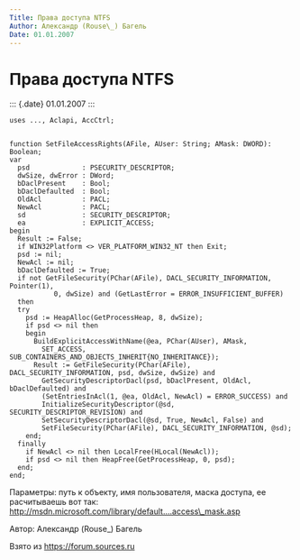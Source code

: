 ```yaml
---
Title: Права доступа NTFS
Author: Александр (Rouse\_) Багель
Date: 01.01.2007
---
```



Права доступа NTFS
==================

::: {.date}
01.01.2007
:::

    uses ..., Aclapi, AccCtrl;
     
     
    function SetFileAccessRights(AFile, AUser: String; AMask: DWORD): Boolean;
    var
      psd             : PSECURITY_DESCRIPTOR;
      dwSize, dwError : DWord;
      bDaclPresent    : Bool;
      bDaclDefaulted  : Bool;
      OldAcl          : PACL;
      NewAcl          : PACL;
      sd              : SECURITY_DESCRIPTOR;
      ea              : EXPLICIT_ACCESS;
    begin
      Result := False;
      if WIN32Platform <> VER_PLATFORM_WIN32_NT then Exit;
      psd := nil;
      NewAcl := nil;
      bDaclDefaulted := True;
      if not GetFileSecurity(PChar(AFile), DACL_SECURITY_INFORMATION, Pointer(1),
               0, dwSize) and (GetLastError = ERROR_INSUFFICIENT_BUFFER) 
      then 
      try
        psd := HeapAlloc(GetProcessHeap, 8, dwSize);
        if psd <> nil then 
        begin
          BuildExplicitAccessWithName(@ea, PChar(AUser), AMask,
            SET_ACCESS, SUB_CONTAINERS_AND_OBJECTS_INHERIT{NO_INHERITANCE});
          Result := GetFileSecurity(PChar(AFile), DACL_SECURITY_INFORMATION, psd, dwSize, dwSize) and
            GetSecurityDescriptorDacl(psd, bDaclPresent, OldAcl, bDaclDefaulted) and
            (SetEntriesInAcl(1, @ea, OldAcl, NewAcl) = ERROR_SUCCESS) and
            InitializeSecurityDescriptor(@sd, SECURITY_DESCRIPTOR_REVISION) and
            SetSecurityDescriptorDacl(@sd, True, NewAcl, False) and
            SetFileSecurity(PChar(AFile), DACL_SECURITY_INFORMATION, @sd);
        end;
      finally  
        if NewAcl <> nil then LocalFree(HLocal(NewAcl));
        if psd <> nil then HeapFree(GetProcessHeap, 0, psd);    
      end;
    end;




Параметры: путь к объекту, имя пользователя, маска доступа, ее
расчитываешь вот так:
http://msdn.microsoft.com/library/default....access\_mask.asp


 

Автор: Александр (Rouse\_) Багель

Взято из <https://forum.sources.ru>
